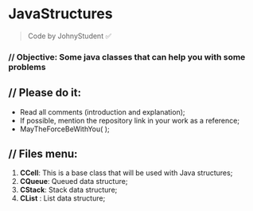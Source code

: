 # JavaStructures
> Code by JohnyStudent :white_check_mark:
### // Objective: Some java classes that can help you with some problems
## // Please do it:
  - Read all comments (introduction and explanation);
  - If possible, mention the repository link in your work as a reference;
  - MayTheForceBeWithYou( );

## // Files menu:
1. **CCell**: This is a base class that will be used with Java structures;
2. **CQueue**: Queued data structure;
3. **CStack**: Stack data structure;
4. **CList** : List data structure;
